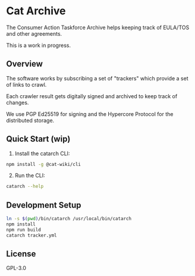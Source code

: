 # Cat Archive

The Consumer Action Taskforce Archive helps keeping track of EULA/TOS and other agreements.

This is a work in progress.

## Overview

The software works by subscribing a set of "trackers" which provide a set of links to crawl.

Each crawler result gets digitally signed and archived to keep track of changes.

We use PGP Ed25519 for signing and the Hypercore Protocol for the distributed storage.

## Quick Start (wip)

1. Install the catarch CLI:

```bash
npm install -g @cat-wiki/cli
```

2. Run the CLI:

```bash
catarch --help
```

## Development Setup

```bash
ln -s $(pwd)/bin/catarch /usr/local/bin/catarch
npm install
npm run build
catarch tracker.yml
```

## License

GPL-3.0


